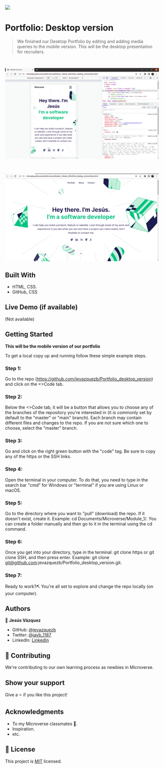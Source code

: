 ![](https://img.shields.io/badge/Microverse-blueviolet)

# Portfolio: Desktop version

> We finished our Desktop Portfolio by editing and adding media queries to the mobile version. This will be the desktop presentation for recruiters.

<br>

![screenshot](./images/mobile_version.png)

<br>

![screenshot](./images/desktop_version.png)

## Built With

- HTML, CSS.
- GitHub, CSS

## Live Demo (if available)

(Not available)

## Getting Started

**This will be the mobile version of our portfolio**

To get a local copy up and running follow these simple example steps.

### Step 1:

Go to the repo (https://github.com/jevazquezb/Portfolio_desktop_version) and click on the <>Code tab.

### Step 2:

Below the <>Code tab, it will be a button that allows you to choose any of the branches of the repository you're interested in (it is commonly set by default to the "master" or "main" branch). Each branch may contain different files and changes to the repo. If you are not sure which one to choose, select the "master" branch.

### Step 3:

Go and click on the right green button with the "code" tag. Be sure to copy any of the https or the SSH links.

### Step 4:

Open the terminal in your computer. To do that, you need to type in the search bar "cmd" for Windows or "terminal" if you are using Línux or macOS.

### Step 5:

Go to the directory where you want to "pull" (download) the repo. If it doesn't exist, create it. Example: cd Documents/Microverse/Module_1/. You can create a folder manually and then go to it in the terminal using the cd command.

### Step 6:

Once you get into your directory, type in the terminal: git clone https or git clone SSH, and then press enter. Example: git clone git@github.com:jevazquezb/Portfolio_desktop_version.git.

### Step 7:

Ready to work?⛏️ You're all set to explore and change the repo locally (on your computer).

## Authors

👤 **Jesús Vázquez**

- GitHub: [@jevazquezb](https://github.com/jevazquezb)
- Twitter: [@javb_1187](https://twitter.com/javb_1187)
- LinkedIn: [LinkedIn](https://www.linkedin.com/in/jevazquezb)

## 🤝 Contributing

We're contributing to our own learning process as newbies in Microverse.

## Show your support

Give a ⭐️ if you like this project!

## Acknowledgments

- To my Microverse classmates 🤜.
- Inspiration.
- etc.

## 📝 License

This project is [MIT](./MIT.md) licensed.

